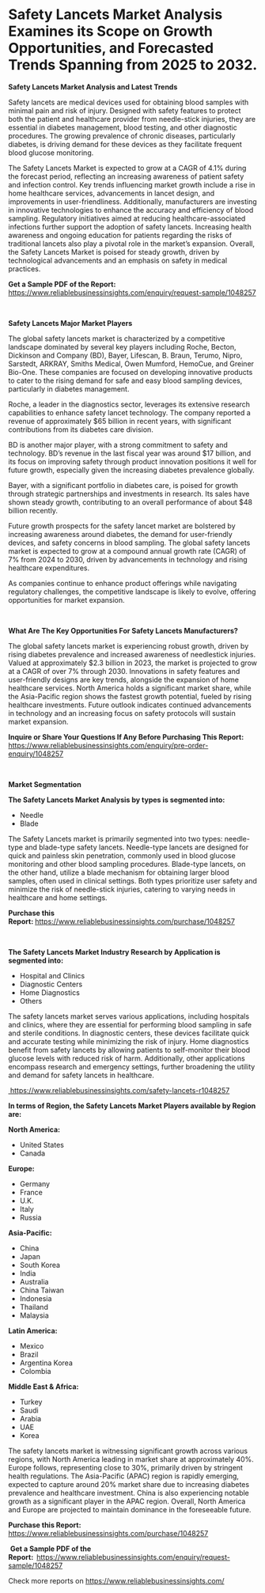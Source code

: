 <p><h1>Safety Lancets Market Analysis Examines its Scope on Growth Opportunities, and Forecasted Trends Spanning from 2025 to 2032.</h1></p><p><strong>Safety Lancets Market Analysis and Latest Trends</strong></p>
<p><p>Safety lancets are medical devices used for obtaining blood samples with minimal pain and risk of injury. Designed with safety features to protect both the patient and healthcare provider from needle-stick injuries, they are essential in diabetes management, blood testing, and other diagnostic procedures. The growing prevalence of chronic diseases, particularly diabetes, is driving demand for these devices as they facilitate frequent blood glucose monitoring.</p><p>The Safety Lancets Market is expected to grow at a CAGR of 4.1% during the forecast period, reflecting an increasing awareness of patient safety and infection control. Key trends influencing market growth include a rise in home healthcare services, advancements in lancet design, and improvements in user-friendliness. Additionally, manufacturers are investing in innovative technologies to enhance the accuracy and efficiency of blood sampling. Regulatory initiatives aimed at reducing healthcare-associated infections further support the adoption of safety lancets. Increasing health awareness and ongoing education for patients regarding the risks of traditional lancets also play a pivotal role in the market’s expansion. Overall, the Safety Lancets Market is poised for steady growth, driven by technological advancements and an emphasis on safety in medical practices.</p></p>
<p><strong>Get a Sample PDF of the Report:&nbsp;</strong> <a href="https://www.reliablebusinessinsights.com/enquiry/request-sample/1048257?utm_campaign=2960&utm_medium=2&utm_source=Github&utm_content=ia&utm_term=03032025&utm_id=safety-lancets">https://www.reliablebusinessinsights.com/enquiry/request-sample/1048257</a></p>
<p>&nbsp;</p>
<p><strong>Safety Lancets Major Market Players</strong></p>
<p><p>The global safety lancets market is characterized by a competitive landscape dominated by several key players including Roche, Becton, Dickinson and Company (BD), Bayer, Lifescan, B. Braun, Terumo, Nipro, Sarstedt, ARKRAY, Smiths Medical, Owen Mumford, HemoCue, and Greiner Bio-One. These companies are focused on developing innovative products to cater to the rising demand for safe and easy blood sampling devices, particularly in diabetes management.</p><p>Roche, a leader in the diagnostics sector, leverages its extensive research capabilities to enhance safety lancet technology. The company reported a revenue of approximately $65 billion in recent years, with significant contributions from its diabetes care division.</p><p>BD is another major player, with a strong commitment to safety and technology. BD’s revenue in the last fiscal year was around $17 billion, and its focus on improving safety through product innovation positions it well for future growth, especially given the increasing diabetes prevalence globally.</p><p>Bayer, with a significant portfolio in diabetes care, is poised for growth through strategic partnerships and investments in research. Its sales have shown steady growth, contributing to an overall performance of about $48 billion recently.</p><p>Future growth prospects for the safety lancet market are bolstered by increasing awareness around diabetes, the demand for user-friendly devices, and safety concerns in blood sampling. The global safety lancets market is expected to grow at a compound annual growth rate (CAGR) of 7% from 2024 to 2030, driven by advancements in technology and rising healthcare expenditures.</p><p>As companies continue to enhance product offerings while navigating regulatory challenges, the competitive landscape is likely to evolve, offering opportunities for market expansion.</p></p>
<p>&nbsp;</p>
<p><strong>What Are The Key Opportunities For Safety Lancets Manufacturers?</strong></p>
<p><p>The global safety lancets market is experiencing robust growth, driven by rising diabetes prevalence and increased awareness of needlestick injuries. Valued at approximately $2.3 billion in 2023, the market is projected to grow at a CAGR of over 7% through 2030. Innovations in safety features and user-friendly designs are key trends, alongside the expansion of home healthcare services. North America holds a significant market share, while the Asia-Pacific region shows the fastest growth potential, fueled by rising healthcare investments. Future outlook indicates continued advancements in technology and an increasing focus on safety protocols will sustain market expansion.</p></p>
<p><strong>Inquire or Share Your Questions If Any Before Purchasing This Report:</strong> <a href="https://www.reliablebusinessinsights.com/enquiry/pre-order-enquiry/1048257?utm_campaign=2960&utm_medium=2&utm_source=Github&utm_content=ia&utm_term=03032025&utm_id=safety-lancets">https://www.reliablebusinessinsights.com/enquiry/pre-order-enquiry/1048257</a></p>
<p>&nbsp;</p>
<p><strong>Market Segmentation</strong></p>
<p><strong>The Safety Lancets Market Analysis by types is segmented into:</strong></p>
<p><ul><li>Needle</li><li>Blade</li></ul></p>
<p><p>The Safety Lancets market is primarily segmented into two types: needle-type and blade-type safety lancets. Needle-type lancets are designed for quick and painless skin penetration, commonly used in blood glucose monitoring and other blood sampling procedures. Blade-type lancets, on the other hand, utilize a blade mechanism for obtaining larger blood samples, often used in clinical settings. Both types prioritize user safety and minimize the risk of needle-stick injuries, catering to varying needs in healthcare and home settings.</p></p>
<p><strong>Purchase this Report:&nbsp;</strong><a href="https://www.reliablebusinessinsights.com/purchase/1048257?utm_campaign=2960&utm_medium=2&utm_source=Github&utm_content=ia&utm_term=03032025&utm_id=safety-lancets">https://www.reliablebusinessinsights.com/purchase/1048257</a></p>
<p>&nbsp;</p>
<p><strong>The Safety Lancets Market Industry Research by Application is segmented into:</strong></p>
<p><ul><li>Hospital and Clinics</li><li>Diagnostic Centers</li><li>Home Diagnostics</li><li>Others</li></ul></p>
<p><p>The safety lancets market serves various applications, including hospitals and clinics, where they are essential for performing blood sampling in safe and sterile conditions. In diagnostic centers, these devices facilitate quick and accurate testing while minimizing the risk of injury. Home diagnostics benefit from safety lancets by allowing patients to self-monitor their blood glucose levels with reduced risk of harm. Additionally, other applications encompass research and emergency settings, further broadening the utility and demand for safety lancets in healthcare.</p></p>
<p><a href="https://www.reliablebusinessinsights.com/safety-lancets-r1048257?utm_campaign=2960&utm_medium=2&utm_source=Github&utm_content=ia&utm_term=03032025&utm_id=safety-lancets">&nbsp;https://www.reliablebusinessinsights.com/safety-lancets-r1048257</a></p>
<p><strong>In terms of Region, the Safety Lancets Market Players available by Region are:</strong></p>
<p>
    <p> <strong> North America: </strong>
        <ul>
            <li>United States</li>
            <li>Canada</li>
        </ul>
        </p> 
    <p> <strong> Europe: </strong>
        <ul>
            <li>Germany</li>
            <li>France</li>
            <li>U.K.</li>
            <li>Italy</li>
            <li>Russia</li>
        </ul>
        </p> 
    <p> <strong> Asia-Pacific: </strong>
        <ul>
            <li>China</li>
            <li>Japan</li>
            <li>South Korea</li>
            <li>India</li>
            <li>Australia</li>
            <li>China Taiwan</li>
            <li>Indonesia</li>
            <li>Thailand</li>
            <li>Malaysia</li>
        </ul>
        </p> 
    <p> <strong> Latin America: </strong>
        <ul>
            <li>Mexico</li>
            <li>Brazil</li>
            <li>Argentina Korea</li>
            <li>Colombia</li>
        </ul>
        </p> 
    <p> <strong> Middle East & Africa: </strong>
        <ul>
            <li>Turkey</li>
            <li>Saudi</li>
            <li>Arabia</li>
            <li>UAE</li>
            <li>Korea</li>
        </ul>
    </p>
    </p>
<p><p>The safety lancets market is witnessing significant growth across various regions, with North America leading in market share at approximately 40%. Europe follows, representing close to 30%, primarily driven by stringent health regulations. The Asia-Pacific (APAC) region is rapidly emerging, expected to capture around 20% market share due to increasing diabetes prevalence and healthcare investment. China is also experiencing notable growth as a significant player in the APAC region. Overall, North America and Europe are projected to maintain dominance in the foreseeable future.</p></p>
<p><strong>Purchase this Report: </strong><a href="https://www.reliablebusinessinsights.com/purchase/1048257?utm_campaign=2960&utm_medium=2&utm_source=Github&utm_content=ia&utm_term=03032025&utm_id=safety-lancets">https://www.reliablebusinessinsights.com/purchase/1048257</a></p>
<p>&nbsp;<strong>Get a Sample PDF of the Report:&nbsp;&nbsp;</strong><a href="https://www.reliablebusinessinsights.com/enquiry/request-sample/1048257?utm_campaign=2960&utm_medium=2&utm_source=Github&utm_content=ia&utm_term=03032025&utm_id=safety-lancets">https://www.reliablebusinessinsights.com/enquiry/request-sample/1048257</a></p>
<p><strong></strong></p>
<p>Check more reports on <a href="https://www.reliablebusinessinsights.com/?utm_campaign=2960&utm_medium=2&utm_source=Github&utm_content=ia&utm_term=03032025&utm_id=safety-lancets">https://www.reliablebusinessinsights.com/</a></p>
